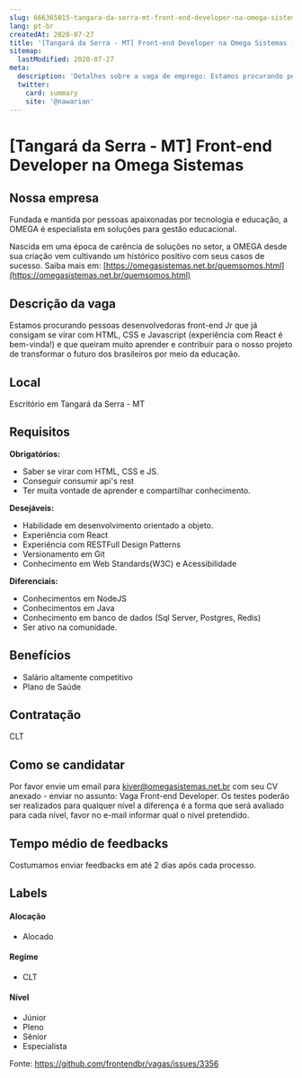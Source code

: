 ```yaml
---
slug: 666365015-tangara-da-serra-mt-front-end-developer-na-omega-sistemas
lang: pt-br
createdAt: 2020-07-27
title: '[Tangará da Serra - MT] Front-end Developer na Omega Sistemas - Vaga de Emprego'
sitemap:
  lastModified: 2020-07-27
meta:
  description: 'Detalhes sobre a vaga de emprego: Estamos procurando pessoas desenvolvedoras front-end Jr que já consigam se virar com HTML, CSS e Javascript (experiência com React é bem-vinda!) e que queiram muito aprender e contribuir para o nosso projeto de transformar o futuro dos brasileiros por meio da educação.'
  twitter:
    card: summary
    site: '@nawarian'
---
```


# [Tangará da Serra - MT] Front-end Developer na Omega Sistemas

## Nossa empresa

Fundada e mantida por pessoas apaixonadas por tecnologia e educação, a OMEGA é especialista em soluções para gestão educacional. 

Nascida em uma época de carência de soluções no setor, a OMEGA desde sua criação vem cultivando um histórico positivo com seus casos de sucesso. Saiba mais em: [https://omegasistemas.net.br/quemsomos.html](https://omegasistemas.net.br/quemsomos.html)

## Descrição da vaga

Estamos procurando pessoas desenvolvedoras front-end Jr que já consigam se virar com HTML, CSS e Javascript (experiência com React é bem-vinda!) e que queiram muito aprender e contribuir para o nosso projeto de transformar o futuro dos brasileiros por meio da educação. 

## Local

Escritório em Tangará da Serra - MT

## Requisitos

**Obrigatórios:**

- Saber se virar com HTML, CSS e JS.
- Conseguir consumir api's rest
- Ter muita vontade de aprender e compartilhar conhecimento.

**Desejáveis:**

- Habilidade em desenvolvimento orientado a objeto.
- Experiência com React
- Experiência com RESTFull Design Patterns
- Versionamento em Git
- Conhecimento em Web Standards(W3C) e Acessibilidade

**Diferenciais:**
- Conhecimentos em NodeJS
- Conhecimentos em Java
- Conhecimento em banco de dados (Sql Server, Postgres, Redis)
- Ser ativo na comunidade.

## Benefícios

- Salário altamente competitivo
- Plano de Saúde

## Contratação

CLT

## Como se candidatar

Por favor envie um email para kiver@omegasistemas.net.br com seu CV anexado - enviar no assunto: Vaga Front-end Developer.
Os testes poderão ser realizados para qualquer nível a diferença é a forma que será avaliado para cada nível, favor no e-mail informar qual o nível pretendido.

## Tempo médio de feedbacks

Costumamos enviar feedbacks em até 2 dias após cada processo.

## Labels

#### Alocação
- Alocado

#### Regime
- CLT

#### Nível
- Júnior
- Pleno
- Sênior
- Especialista




Fonte: https://github.com/frontendbr/vagas/issues/3356